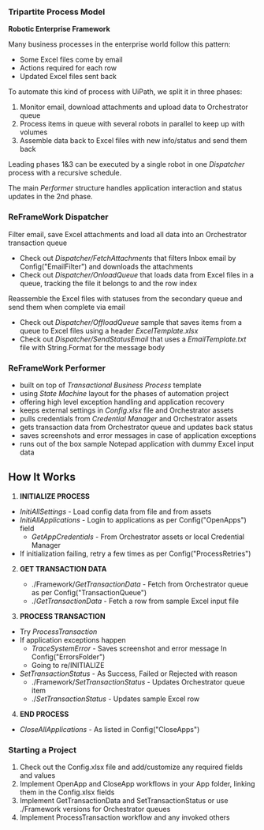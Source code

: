 ### Tripartite Process Model ###
**Robotic Enterprise Framework**

Many business processes in the enterprise world follow this pattern:

* Some Excel files come by email
* Actions required for each row
* Updated Excel files sent back

To automate this kind of process with UiPath, we split it in three phases:

1. Monitor email, download attachments and upload data to Orchestrator queue
2. Process items in queue with several robots in parallel to keep up with volumes
3. Assemble data back to Excel files with new info/status and send them back

Leading phases 1&3 can be executed by a single robot in one *Dispatcher* process with a recursive schedule.

The main *Performer* structure handles application interaction and status updates in the 2nd phase.

### ReFrameWork Dispatcher ###

Filter email, save Excel attachments and load all data into an Orchestrator transaction queue
* Check out *Dispatcher/FetchAttachments* that filters Inbox email by Config("EmailFilter") and downloads the attachments
* Check out *Dispatcher/OnloadQueue* that loads data from Excel files in a queue, tracking the file it belongs to and the row index

Reassemble the Excel files with statuses from the secondary queue and send them when complete via email
* Check out *Dispatcher/OffloadQueue* sample that saves items from a queue to Excel files using a header *ExcelTemplate.xlsx*
* Check out *Dispatcher/SendStatusEmail* that uses a *EmailTemplate.txt* file with String.Format for the message body


### ReFrameWork Performer ###

* built on top of *Transactional Business Process* template
* using *State Machine* layout for the phases of automation project
* offering high level exception handling and application recovery
* keeps external settings in *Config.xlsx* file and Orchestrator assets
* pulls credentials from *Credential Manager* and Orchestrator assets
* gets transaction data from Orchestrator queue and updates back status
* saves screenshots and error messages in case of application exceptions
* runs out of the box sample Notepad application with dummy Excel input data

## How It Works ##

1. **INITIALIZE PROCESS**
 + *InitiAllSettings* - Load config data from file and from assets
 + *InitiAllApplications* - Login to applications as per Config("OpenApps") field
   + *GetAppCredentials* - From Orchestrator assets or local Credential Manager
 + If initialization failing, retry a few times as per Config("ProcessRetries")

2. **GET TRANSACTION DATA**
   + ./Framework/*GetTransactionData* - Fetch from Orchestrator queue as per Config("TransactionQueue")
   + ./*GetTransactionData* - Fetch a row from sample Excel input file

3. **PROCESS TRANSACTION**
 + Try *ProcessTransaction*
 + If application exceptions happen
   + *TraceSystemError* - Saves screenshot and error message In Config("ErrorsFolder")
   + Going to re/INITIALIZE
 + *SetTransactionStatus* - As Success, Failed or Rejected with reason
   + ./Framework/*SetTransactionStatus* - Updates Orchestrator queue item
   + ./*SetTransactionStatus* - Updates sample Excel row

4. **END PROCESS**
 + *CloseAllApplications* - As listed in Config("CloseApps")


### Starting a Project ###

1. Check out the Config.xlsx file and add/customize any required fields and values
2. Implement OpenApp and CloseApp workflows in your App folder, linking them in the Config.xlsx fields
3. Implement GetTransactionData and SetTransactionStatus or use ./Framework versions for Orchestrator queues
4. Implement ProcessTransaction workflow and any invoked others

